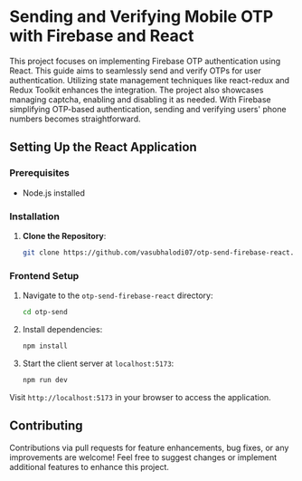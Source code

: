 # Sending and Verifying Mobile OTP with Firebase and React

This project focuses on implementing Firebase OTP authentication using React. This guide aims to seamlessly send and verify OTPs for user authentication. Utilizing state management techniques like react-redux and Redux Toolkit enhances the integration. The project also showcases managing captcha, enabling and disabling it as needed. With Firebase simplifying OTP-based authentication, sending and verifying users' phone numbers becomes straightforward.

## Setting Up the React Application

### Prerequisites

- Node.js installed

### Installation

1. **Clone the Repository**:
   ```bash
   git clone https://github.com/vasubhalodi07/otp-send-firebase-react.git
   ```

### Frontend Setup

1. Navigate to the `otp-send-firebase-react` directory:

   ```bash
   cd otp-send
   ```

2. Install dependencies:

   ```bash
   npm install
   ```

3. Start the client server at `localhost:5173`:
   ```bash
   npm run dev
   ```

Visit `http://localhost:5173` in your browser to access the application.

## Contributing

Contributions via pull requests for feature enhancements, bug fixes, or any improvements are welcome! Feel free to suggest changes or implement additional features to enhance this project.
